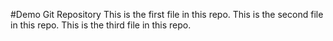 #Demo Git Repository
This is the first file in this repo.
This is the second file in this repo.
This is the third file in this repo.